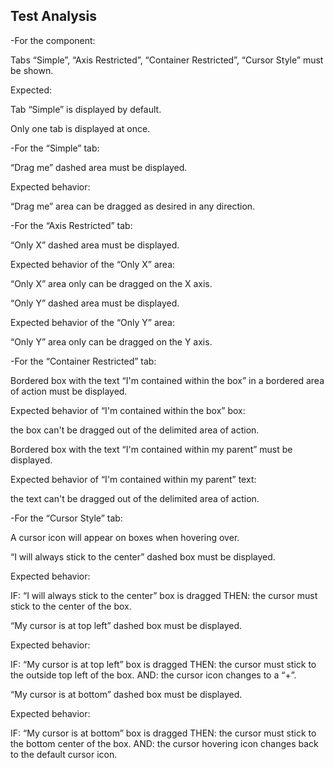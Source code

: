 ## Test Analysis

-For the component:

Tabs “Simple”, “Axis Restricted”, “Container Restricted”, “Cursor Style” must be shown.

Expected:

Tab “Simple” is displayed by default.

Only one tab is displayed at once.

-For the “Simple” tab:

“Drag me” dashed area must be displayed.

Expected behavior:

“Drag me” area can be dragged as desired in any direction.

-For the “Axis Restricted” tab:

“Only X” dashed area must be displayed.

Expected behavior of the “Only X” area:

“Only X” area only can be dragged on the X axis.

“Only Y” dashed area must be displayed.

Expected behavior of the “Only Y” area:

“Only Y” area only can be dragged on the Y axis.

-For the “Container Restricted” tab:

Bordered box with the text “I'm contained within the box” in a bordered area of action must be displayed.

Expected behavior of “I'm contained within the box” box:

the box can't be dragged out of the delimited area of action.

Bordered box with the text “I'm contained within my parent” must be displayed.

Expected behavior of “I'm contained within my parent” text:

the text can't be dragged out of the delimited area of action.

-For the “Cursor Style” tab:

A cursor icon will appear on boxes when hovering over.

“I will always stick to the center” dashed box must be displayed.

Expected behavior:

IF: “I will always stick to the center” box is dragged THEN: the cursor must stick to the center of the box.

“My cursor is at top left” dashed box must be displayed.

Expected behavior:

IF: “My cursor is at top left” box is dragged THEN: the cursor must stick to the outside top left of the box. AND: the cursor icon changes to a “+”.

“My cursor is at bottom” dashed box must be displayed.

Expected behavior:

IF: “My cursor is at bottom” box is dragged THEN: the cursor must stick to the bottom center of the box. AND: the cursor hovering icon changes back to
the default cursor icon.
